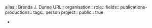alias:: Brenda J. Dunne
URL::
organisation::
role::
fields::
publications-productions:: 
tags:: person
project::
public:: true

-
